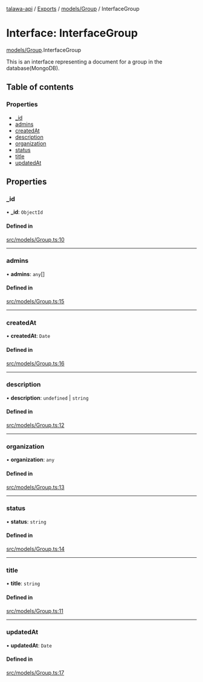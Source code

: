 [talawa-api](../README.md) / [Exports](../modules.md) / [models/Group](../modules/models_Group.md) / InterfaceGroup

# Interface: InterfaceGroup

[models/Group](../modules/models_Group.md).InterfaceGroup

This is an interface representing a document for a group in the database(MongoDB).

## Table of contents

### Properties

- [\_id](models_Group.InterfaceGroup.md#_id)
- [admins](models_Group.InterfaceGroup.md#admins)
- [createdAt](models_Group.InterfaceGroup.md#createdat)
- [description](models_Group.InterfaceGroup.md#description)
- [organization](models_Group.InterfaceGroup.md#organization)
- [status](models_Group.InterfaceGroup.md#status)
- [title](models_Group.InterfaceGroup.md#title)
- [updatedAt](models_Group.InterfaceGroup.md#updatedat)

## Properties

### \_id

• **\_id**: `ObjectId`

#### Defined in

[src/models/Group.ts:10](https://github.com/PalisadoesFoundation/talawa-api/blob/9fa6a1c/src/models/Group.ts#L10)

___

### admins

• **admins**: `any`[]

#### Defined in

[src/models/Group.ts:15](https://github.com/PalisadoesFoundation/talawa-api/blob/9fa6a1c/src/models/Group.ts#L15)

___

### createdAt

• **createdAt**: `Date`

#### Defined in

[src/models/Group.ts:16](https://github.com/PalisadoesFoundation/talawa-api/blob/9fa6a1c/src/models/Group.ts#L16)

___

### description

• **description**: `undefined` \| `string`

#### Defined in

[src/models/Group.ts:12](https://github.com/PalisadoesFoundation/talawa-api/blob/9fa6a1c/src/models/Group.ts#L12)

___

### organization

• **organization**: `any`

#### Defined in

[src/models/Group.ts:13](https://github.com/PalisadoesFoundation/talawa-api/blob/9fa6a1c/src/models/Group.ts#L13)

___

### status

• **status**: `string`

#### Defined in

[src/models/Group.ts:14](https://github.com/PalisadoesFoundation/talawa-api/blob/9fa6a1c/src/models/Group.ts#L14)

___

### title

• **title**: `string`

#### Defined in

[src/models/Group.ts:11](https://github.com/PalisadoesFoundation/talawa-api/blob/9fa6a1c/src/models/Group.ts#L11)

___

### updatedAt

• **updatedAt**: `Date`

#### Defined in

[src/models/Group.ts:17](https://github.com/PalisadoesFoundation/talawa-api/blob/9fa6a1c/src/models/Group.ts#L17)
